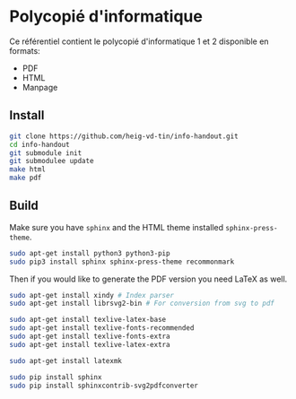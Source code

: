 # Polycopié d'informatique

Ce référentiel contient le polycopié d'informatique 1 et 2 disponible en formats:

- PDF
- HTML
- Manpage

## Install

```bash
git clone https://github.com/heig-vd-tin/info-handout.git
cd info-handout
git submodule init
git submodulee update
make html
make pdf
```

## Build

Make sure you have `sphinx` and the HTML theme installed `sphinx-press-theme`.

```bash
sudo apt-get install python3 python3-pip
sudo pip3 install sphinx sphinx-press-theme recommonmark
```

Then if you would like to generate the PDF version you need LaTeX as well.

```bash
sudo apt-get install xindy # Index parser
sudo apt-get install librsvg2-bin # For conversion from svg to pdf

sudo apt-get install texlive-latex-base
sudo apt-get install texlive-fonts-recommended
sudo apt-get install texlive-fonts-extra
sudo apt-get install texlive-latex-extra

sudo apt-get install latexmk

sudo pip install sphinx
sudo pip install sphinxcontrib-svg2pdfconverter
```
